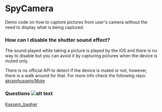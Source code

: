 <!-- Grab your social icons from https://github.com/carlsednaoui/gitsocial -->


# SpyCamera
Demo code on how to capture pictures from user's camera without the need to display what is being captured.


### How can I disable the shutter sound effect?
The sound played while taking a picture is played by the iOS and there is no way to disable but you can avoid it by capturing pictures when the device is muted only.

There is no official API to detect if the device is muted or not, however, there is a walk around for that.
For more info check the following repo:
[akramhussein/Mute](https://github.com/akramhussein/Mute)



### Questions ![alt text][1.1]

[Kassem_bagher](http://twitter.com/kassem_bagher?lang=en)



[1.1]: http://i.imgur.com/tXSoThF.png (twitter icon with padding)
<!-- Grab your social icons from https://github.com/carlsednaoui/gitsocial -->
